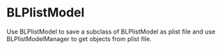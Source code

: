 # BLPlistModel
Use BLPlistModel to save a subclass of BLPlistModel as plist file and use BLPlistModelManager to get objects from plist file. 
